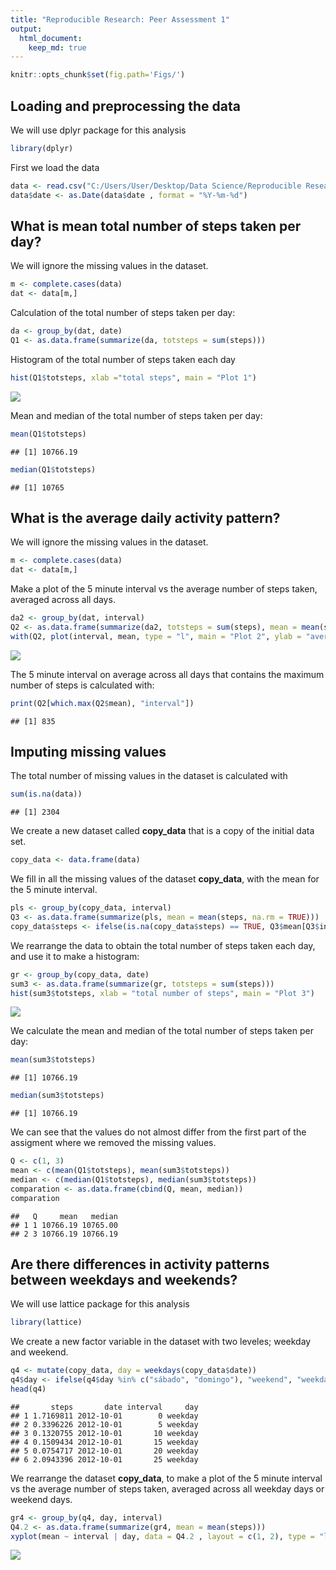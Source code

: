 ```yaml
---
title: "Reproducible Research: Peer Assessment 1"
output: 
  html_document:
    keep_md: true
---
```


```r
knitr::opts_chunk$set(fig.path='Figs/')
```

## Loading and preprocessing the data

We will use dplyr package for this analysis


```r
library(dplyr)
```

First we load the data


```r
data <- read.csv("C:/Users/User/Desktop/Data Science/Reproducible Research/Project Week 2/activity.csv")
data$date <- as.Date(data$date , format = "%Y-%m-%d")
```

## What is mean total number of steps taken per day?

We will ignore the missing values in the dataset.


```r
m <- complete.cases(data)
dat <- data[m,]
```

Calculation of the total number of steps taken per day:

```r
da <- group_by(dat, date)
Q1 <- as.data.frame(summarize(da, totsteps = sum(steps)))
```

Histogram of the total number of steps taken each day

```r
hist(Q1$totsteps, xlab ="total steps", main = "Plot 1")
```

![](Figs/unnamed-chunk-5-1.png)<!-- -->

Mean and median of the total number of steps taken per day:

```r
mean(Q1$totsteps)
```

```
## [1] 10766.19
```

```r
median(Q1$totsteps)
```

```
## [1] 10765
```

## What is the average daily activity pattern?

We will ignore the missing values in the dataset.


```r
m <- complete.cases(data)
dat <- data[m,]
```

Make a plot of the 5 minute interval vs the average number of steps taken, averaged across all days.


```r
da2 <- group_by(dat, interval)
Q2 <- as.data.frame(summarize(da2, totsteps = sum(steps), mean = mean(steps), interval = interval))
with(Q2, plot(interval, mean, type = "l", main = "Plot 2", ylab = "average number of steps taken"))
```

![](Figs/unnamed-chunk-8-1.png)<!-- -->

The 5 minute interval on average across all days that contains the maximum number of steps is calculated with:


```r
print(Q2[which.max(Q2$mean), "interval"])
```

```
## [1] 835
```


## Imputing missing values

The total number of missing values in the dataset is calculated with


```r
sum(is.na(data))
```

```
## [1] 2304
```

We create a new dataset called **copy_data** that is a copy of the initial data set.


```r
copy_data <- data.frame(data)
```

We fill in all the missing values of the dataset **copy_data**, with the mean for the 5 minute interval.


```r
pls <- group_by(copy_data, interval)
Q3 <- as.data.frame(summarize(pls, mean = mean(steps, na.rm = TRUE)))
copy_data$steps <- ifelse(is.na(copy_data$steps) == TRUE, Q3$mean[Q3$interval %in% copy_data$interval], copy_data$steps) 
```

We rearrange the data to obtain the total number of steps taken each day, and use it to make a histogram:


```r
gr <- group_by(copy_data, date)
sum3 <- as.data.frame(summarize(gr, totsteps = sum(steps)))
hist(sum3$totsteps, xlab = "total number of steps", main = "Plot 3")
```

![](Figs/unnamed-chunk-13-1.png)<!-- -->

We calculate the mean and median of the total number of steps taken per day:


```r
mean(sum3$totsteps)
```

```
## [1] 10766.19
```

```r
median(sum3$totsteps)
```

```
## [1] 10766.19
```


We can see that the values do not almost differ from the first part of the assigment where we removed the missing values.


```r
Q <- c(1, 3)
mean <- c(mean(Q1$totsteps), mean(sum3$totsteps))
median <- c(median(Q1$totsteps), median(sum3$totsteps))
comparation <- as.data.frame(cbind(Q, mean, median))
comparation
```

```
##   Q     mean   median
## 1 1 10766.19 10765.00
## 2 3 10766.19 10766.19
```

## Are there differences in activity patterns between weekdays and weekends?

We will use lattice package for this analysis


```r
library(lattice)
```

We create a new factor variable in the dataset with two leveles; weekday and weekend.


```r
q4 <- mutate(copy_data, day = weekdays(copy_data$date))
q4$day <- ifelse(q4$day %in% c("sábado", "domingo"), "weekend", "weekday")
head(q4)
```

```
##       steps       date interval     day
## 1 1.7169811 2012-10-01        0 weekday
## 2 0.3396226 2012-10-01        5 weekday
## 3 0.1320755 2012-10-01       10 weekday
## 4 0.1509434 2012-10-01       15 weekday
## 5 0.0754717 2012-10-01       20 weekday
## 6 2.0943396 2012-10-01       25 weekday
```

We rearrange the dataset **copy_data**, to make a plot of the 5 minute interval vs the average number of steps taken, averaged across all weekday days or weekend days.


```r
gr4 <- group_by(q4, day, interval)
Q4.2 <- as.data.frame(summarize(gr4, mean = mean(steps)))
xyplot(mean ~ interval | day, data = Q4.2 , layout = c(1, 2), type = "l", main = "Plot 4", ylab = "average number of steps taken")
```

![](Figs/unnamed-chunk-18-1.png)<!-- -->
